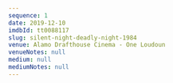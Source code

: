 ```yaml
---
sequence: 1
date: 2019-12-10
imdbId: tt0088117
slug: silent-night-deadly-night-1984
venue: Alamo Drafthouse Cinema - One Loudoun
venueNotes: null
medium: null
mediumNotes: null
---
```


